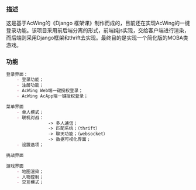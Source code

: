 ### 描述

这是基于AcWing的《Django 框架课》制作而成的，目前还在实现AcWing的一键登录功能。该项目采用前后端分离的形式，前端纯js实现，交给客户端进行渲染，而后端则采用Django框架和thrift去实现。最终目的是实现一个简化版的MOBA类游戏。



### 功能

```markdown
登录界面：
	- 登录功能；
	- 注册功能；
	- AcWing Web端一键授权登录；
	- AcWing AcApp端一键授权登录；

菜单界面
	- 单人模式；
	- 联机对战：
                -> 多人通信；
                -> 匹配系统；（thrift）
                -> 聊天功能；（websocket）
                -> 数据可视化界面； 
	- 设置选项；

挑战界面

游戏界面
	- 地图渲染；
	- 人物控制；
	- 交互模式；
```

